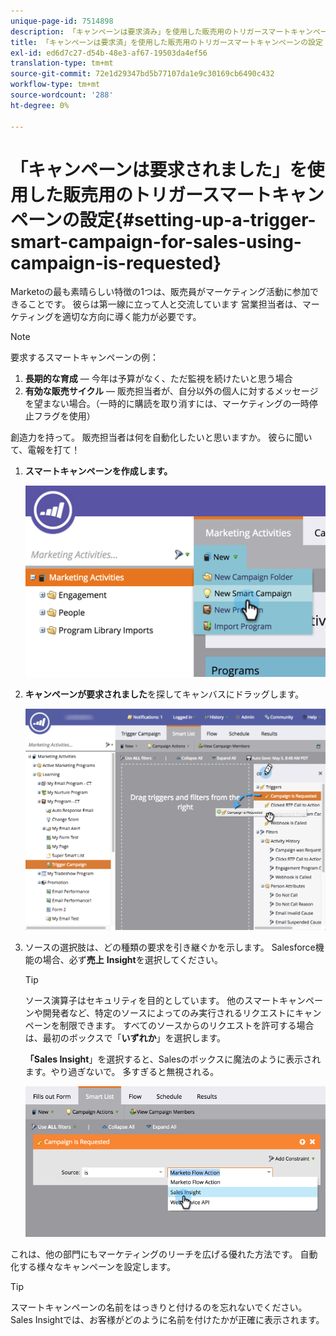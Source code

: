 ```yaml
---
unique-page-id: 7514898
description: 「キャンペーンは要求済み」を使用した販売用のトリガースマートキャンペーンの設定 —Marketoドキュメント — 製品ドキュメント
title: 「キャンペーンは要求済」を使用した販売用のトリガースマートキャンペーンの設定
exl-id: ed6d7c27-d54b-48e3-af67-19503da4ef56
translation-type: tm+mt
source-git-commit: 72e1d29347bd5b77107da1e9c30169cb6490c432
workflow-type: tm+mt
source-wordcount: '288'
ht-degree: 0%

---
```


# 「キャンペーンは要求されました」を使用した販売用のトリガースマートキャンペーンの設定{#setting-up-a-trigger-smart-campaign-for-sales-using-campaign-is-requested}

Marketoの最も素晴らしい特徴の1つは、販売員がマーケティング活動に参加できることです。 彼らは第一線に立って人と交流しています 営業担当者は、マーケティングを適切な方向に導く能力が必要です。

>[!NOTE]
>
>要求するスマートキャンペーンの例：
>
>1. **長期的な育成**  — 今年は予算がなく、ただ監視を続けたいと思う場合
>1. **有効な販売サイクル**  — 販売担当者が、自分以外の個人に対するメッセージを望まない場合。（一時的に購読を取り消すには、マーケティングの一時停止フラグを使用）

>
>
創造力を持って。 販売担当者は何を自動化したいと思いますか。 彼らに聞いて、電報を打て！

1. **スマートキャンペーンを作成します。**

   ![](assets/image2015-5-20-16-3a3-3a25.png)

1. **キャンペーンが要求されました**&#x200B;を探してキャンバスにドラッグします。

   ![](assets/campaignfilterdrag.png)

1. ソースの選択肢は、どの種類の要求を引き継ぐかを示します。 Salesforce機能の場合、必ず&#x200B;**売上** **Insight**&#x200B;を選択してください。

   >[!TIP]
   >
   >ソース演算子はセキュリティを目的としています。 他のスマートキャンペーンや開発者など、特定のソースによってのみ実行されるリクエストにキャンペーンを制限できます。 すべてのソースからのリクエストを許可する場合は、最初のボックスで「**いずれか**」を選択します。
   >
   >**「Sales Insight**」を選択すると、Salesのボックスに魔法のように表示されます。やり過ぎないで。 多すぎると無視される。

   ![](assets/image2015-5-20-17-3a56-3a56.png)

これは、他の部門にもマーケティングのリーチを広げる優れた方法です。 自動化する様々なキャンペーンを設定します。

>[!TIP]
>
>スマートキャンペーンの名前をはっきりと付けるのを忘れないでください。 Sales Insightでは、お客様がどのように名前を付けたかが正確に表示されます。

